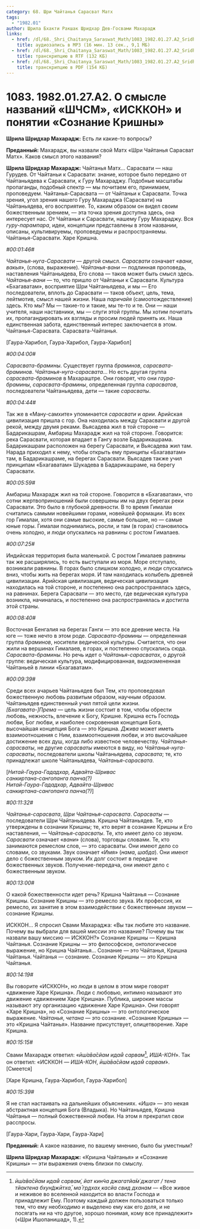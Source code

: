 ```yaml
---
category: 68. Шри Чайтанья Сарасват Матх
tags:
  - "1982.01"
author: Шрила Бхакти Ракшак Шридхар Дев-Госвами Махарадж
links:
  - href: /dl/68._Shri_Chaitanya_Saraswat_Math/1083_1982.01.27.A2_SridharMj_O_smysle_nazvaniy_SCSM_ISSCON_i_ponyatii_Soznanie_Krishny.mp3
    title: аудиозапись в MP3 (16 мин. 13 сек., 9,1 МБ)
  - href: /dl/68._Shri_Chaitanya_Saraswat_Math/1083_1982.01.27.A2_SridharMj_O_smysle_nazvaniy_SCSM_ISSCON_i_ponyatii_Soznanie_Krishny.rtf
    title: транскрипцию в RTF (132 КБ)
  - href: /dl/68._Shri_Chaitanya_Saraswat_Math/1083_1982.01.27.A2_SridharMj_O_smysle_nazvaniy_SCSM_ISSCON_i_ponyatii_Soznanie_Krishny.pdf
    title: транскрипцию в PDF (154 КБ)
---
```


# 1083. 1982.01.27.A2. О смысле названий «ШЧСМ», «ИСККОН» и понятии «Сознание Кришны»

**Шрила Шридхар Махарадж:** Есть ли какие-то вопросы?

**Преданный:** Махарадж, вы назвали свой Матх «Шри Чайтанья Сарасват Матх». Каков смысл этого названия?

**Шрила Шридхар Махарадж:** Чайтанья Матх… Сарасвати — наш Гурудев. От Чайтаньи к Сарасвати: знание, которое было передано от Чайтаньядева к Сарасвати, к Гуру Махараджу. Подобные масштабы пропаганды, подобный спектр — мы почитаем его, принимаем, проповедуем. Чайтанья-Сарасвата — от Чайтаньи к Сарасвати. Точка зрения, угол зрения нашего Гуру Махараджа (Сарасвати) на Чайтаньядева, его восприятие. То, каким образом он видел своим божественным зрением, — эта точка зрения доступна здесь, она интересует нас. От Чайтаньи к Сарасвати, нашему Гуру Махараджу. Вся *гуру-парампара*, идеи, концепции представлены в этом названии, описаны, культивируемы, проповедуемы и распространяемы. Чайтанья-Сарасвати. Харе Кришна.

*#00:01:46#*

*Чайтанья-нуга-Сарасвати* — другой смысл. *Сарасвати* означает «*вани*, *вакья*», (слова, выражение). *Чайтанья-вани* — подлинная проповедь, наставления Чайтаньядева, Его слова — таков может быть смысл здесь. *Чайтанья-вани* — то, что пришло от Чайтаньи к Сарасвати. Культура «Бхагаватам», восприятие Шри Чайтаньядева, и мы — Его последователи, вплоть до Сарасвати — таков объект, цель, тема, лейтмотив, смысл нашей жизни. Наша *паричайя* (самоотождествление) здесь. Кто мы? Мы — такие-то и такие, мы те-то и те. Они — наши учителя, наши наставники, мы — слуги этой группы. Мы хотим почитать их, пропагандировать их взгляды и просим людей принять их. Наша единственная забота, единственный интерес заключается в этом. Чайтанья-Сарасвата. Сарасвата-Чайтанья.

[Гаура-Харибол, Гаура-Харибол, Гаура-Харибол]

*#00:04:00#*

*Сарасвата-брамины*. Существует группа *браминов*, *сарасвата-браминов*. *Чайтанья-нуга-сарасвата*… Но есть другая группа *сарасвата-браминов* в Махараштре. Они говорят, что они *гаура-брамины*, *сарасвата-брамины*, определенная группа *сарасватов*, последователи Чайтаньядева, дети — такие *сарасваты*.

*#00:04:44#*

Так же в «Ману-самхите» упоминается *cарасвати* и *арии*. Арийская цивилизация пришла с гор. Она находилась между Сарасвати и другой рекой, между двумя реками. Вьясадева жил в той стороне — Бадарикашрам, Амбариш Махарадж жил на той стороне. Говорится: река Сарасвати, которая впадает в Гангу возле Бадарикашрама. Бадарикашрам расположен на берегу Сарасвати, и Вьясадева жил там. Нарада приходил к нему, чтобы открыть ему принципы «Бхагаватам» там, в Бадарикашраме, на берегах Сарасвати. Вьясадев также учил принципам «Бхагаватам» Шукадева в Бадарикашраме, на берегу Сарасвати.

*#00:05:59#*

Амбариш Махарадж жил на той стороне. Говорится в «Бхагаватам», что сотни жертвоприношений были совершены им на двух берегах реки Сарасвати. Это было в глубокой древности. В то время Гималаи считались самыми новейшими горами, новейшей формации. Из всех гор Гималаи, хотя они самые высокие, самые большие, но — самые юные горы. Гималаи поднимались, росли, и там (в горах) становилось очень холодно, и люди опускались на равнины с ростом Гималаев.

*#00:07:25#*

Индийская территория была маленькой. С ростом Гималаев равнины так же расширялись, то есть выступали из моря. Море отступало, возникали равнины. В горах было слишком холодно, и люди спускались вниз, чтобы жить на берегах моря. И там находилась колыбель древней цивилизации. Арийская цивилизация, ведическая цивилизация находилась на той стороне, и постепенно она распространялась здесь, на равнинах. Берега Сарасвати — это место, где ведическая культура возникла, начиналась, и постепенно она распространялась и достигла этой страны.

*#00:08:40#*

Восточная Бенгалия на берегах Ганги — это все древние места. На юге — тоже нечто в этом роде. *Сарасвата-брамины* — определенная группа *браминов*, носители ведической культуры. Считается, что они жили на вершинах Гималаев, в горах, и постепенно спускались сюда. *Сарасвата-брамины*. Но речь идет о *Чайтанья-сарасватах*, о другой группе: ведическая культура, модифицированная, видоизмененная Чайтаньей в линии «Бхагаватам».

*#00:09:39#*

Среди всех ачарьев Чайтаньядев был Тем, кто проповедовал божественную любовь развитым образом, научным образом. Чайтаньядев единственный учил пятой цели жизни. *[Бхагавата-]Према* — цель жизни состоит в том, чтобы обрести любовь, нежность, влечение к Богу, Кришне. Кришна есть Господь любви, Бог любви, и наиболее сокровенная концепция Бога, высочайшая концепция Бога — это Кришна. *Джива* может иметь взаимоотношения с Ним, взаимоотношения любви, и это высочайшее достижение всех душ, когда либо известное человечеству. *Чайтанья-сарасваты*, не другие *сарасваты* имеются в виду, но *Чайтанья-нуга-сарасваты*, последователи школы Чайтаньядева, *сарасвата*; те, кто принадлежат школе Чайтаньядева, *Чайтанья-сарасвата*.

[*Нитай-Гаура-Гададхар, Адвайта-Шривас*\
*санкиртана-сангопанга панча(?)*\
*Нитай-Гаура-Гададхар, Адвайта-Шривас*\
*санкиртана-сангопанга панча(?)*]

*#00:11:32#*

*Чайтанья-сарасвата*, *Шри Чайтанья-сарасвата*. *Сарасваты* — последователи Шри Чайтаньядева. Кришна Чайтаньядев. Те, кто утверждены в сознании Кришны; те, кто верят в сознание Кришны и Его наставления, — *Чайтанья-сарасваты*. Те, кто имеет дело со звуком. *Сарасвати* означает «*вани*» (слова), торговцы словами. Те, кто занимаются ремеслом слов, — это сарасваты. Они имеют дело со словами, со звуками. Звук означает «Имя» (*нама*, *шабда*). Они имеют дело с божественным звуком. Их долг состоит в передаче божественных звуков. Получение-передача, они имеют дело с божественным звуком.

*#00:13:00#*

О какой божественности идет речь? Кришна Чайтанья — Сознание Кришны. Сознание Кришны — это ремесло звука. Их профессия, их ремесло, их занятие в этом взаимодействии с божественным звуком — сознание Кришны.

ИСККОН… Я спросил Свами Махараджа: «Вы так любите это название. Почему вы выбрали для вашей миссии это название? Почему вы так назвали вашу миссию — ИСККОН?» Сознание Кришны — Кришна Чайтанья. Сознание Кришны — это философское, онтологическое выражение, но Кришна Чайтанья… Сознание — это Чайтанья, Кришна Чайтанья. Чайтанья — сознание. Сознание Кришны — это Кришна Чайтанья.

*#00:14:19#*

Вы говорите «ИСККОН», но люди в целом в этом мире говорят «движение Харе Кришна». Люди с любовью, интимно называют это движение «движением Харе Кришна». Публика, широкие массы называют эту организацию «движение Харе Кришна». Они говорят «Харе Кришна», но «Сознание Кришны» — это онтологическое выражение. *Чайтанья*, *четана* — это сознание. «Сознание Кришны» — это «Кришна Чайтанья». Название присутствует, олицетворение. Харе Кришна.

*#00:15:15#*

Свами Махарадж ответил: «*ӣш́а̄ва̄сйам идам̐ сарвам̇*[^_ftn1], *ИША-КОН*». Так он ответил: «ИСККОН — *ИША-КОН*, *ӣш́а̄ва̄сйам идам̐ сарвам̇*». [Смеется]

[Харе Кришна, Гаура-Харибол, Гаура-Харибол]

*#00:15:39#*

Я не стал настаивать на дальнейших объяснениях. «*Иша*» — это некая абстрактная концепция Бога (Владыка). Но Чайтаньядев, Кришна Чайтанья — полный божественной любви. На этом я прекратил свои расспросы.

[Гаура-Хари, Гаура-Хари, Гаура-Хари]

**Преданный:** А какое название, по вашему мнению, было бы уместным?

**Шрила Шридхар Махарадж:** «Кришна Чайтанья» и «Сознание Кришны» — эти выражения очень близки по смыслу.



[^_ftn1]: *ӣш́а̄ва̄сйам идам̐ сарвам̇, йат кин̃ча джагатйа̄м̇ джагат / тена тйактена бхун̃джӣтха̄, ма̄ гр̣дхах̣ касйа свид дханам* — «Все живое и неживое во вселенной находится во власти Господа и принадлежит Ему. Поэтому каждый должен пользоваться только тем, что ему необходимо и выделено ему как его доля, и не посягать ни на что другое, хорошо понимая, кому все принадлежит» («Шри Ишопанишад», 1).

